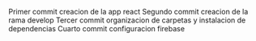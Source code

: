 Primer commit creacion de la app react
Segundo commit creacion de la rama develop
Tercer commit organizacion de carpetas y instalacion de dependencias
Cuarto commit configuracion firebase
